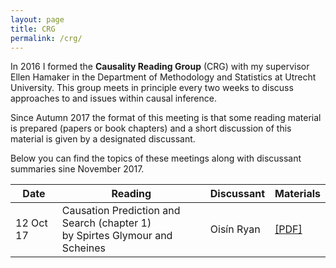```yaml
---
layout: page
title: CRG
permalink: /crg/
---
```


In 2016 I formed the **Causality Reading Group** (CRG) with my supervisor Ellen Hamaker in the Department of Methodology and Statistics at Utrecht University. This group meets
in principle every two weeks to discuss approaches to and issues within causal inference. 

Since Autumn 2017 the format of this meeting is that some reading material is prepared (papers or book chapters)
and a short discussion of this material is given by a designated discussant.

Below you can find the topics of these meetings along with discussant summaries sine November 2017.


|**Date**  |**Reading**  	|**Discussant**   	|**Materials**  	|
|---	     |---	          |---	              |---	|
|12 Oct 17   	|Causation Prediction and Search (chapter 1) <br> by Spirtes Glymour and Scheines  	| Oisín Ryan   	|  [[PDF]](/files/crgpres/CRG1.pdf) 	| 
